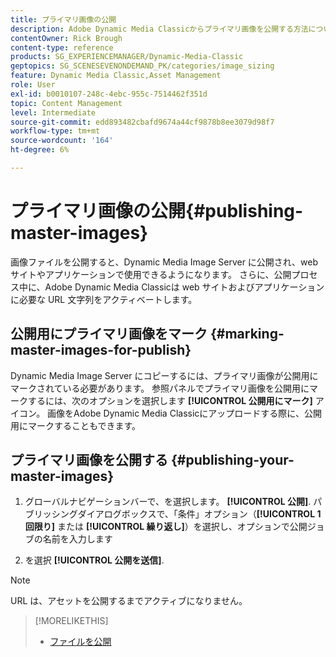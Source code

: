 ```yaml
---
title: プライマリ画像の公開
description: Adobe Dynamic Media Classicからプライマリ画像を公開する方法について説明します。
contentOwner: Rick Brough
content-type: reference
products: SG_EXPERIENCEMANAGER/Dynamic-Media-Classic
geptopics: SG_SCENESEVENONDEMAND_PK/categories/image_sizing
feature: Dynamic Media Classic,Asset Management
role: User
exl-id: b0010107-248c-4ebc-955c-7514462f351d
topic: Content Management
level: Intermediate
source-git-commit: edd893482cbafd9674a44cf9878b8ee3079d98f7
workflow-type: tm+mt
source-wordcount: '164'
ht-degree: 6%

---
```


# プライマリ画像の公開{#publishing-master-images}

画像ファイルを公開すると、Dynamic Media Image Server に公開され、web サイトやアプリケーションで使用できるようになります。 さらに、公開プロセス中に、Adobe Dynamic Media Classicは web サイトおよびアプリケーションに必要な URL 文字列をアクティベートします。

## 公開用にプライマリ画像をマーク {#marking-master-images-for-publish}

Dynamic Media Image Server にコピーするには、プライマリ画像が公開用にマークされている必要があります。 参照パネルでプライマリ画像を公開用にマークするには、次のオプションを選択します **[!UICONTROL 公開用にマーク]** アイコン。 画像をAdobe Dynamic Media Classicにアップロードする際に、公開用にマークすることもできます。

## プライマリ画像を公開する {#publishing-your-master-images}

1. グローバルナビゲーションバーで、を選択します。 **[!UICONTROL 公開]**. パブリッシングダイアログボックスで、「条件」オプション（**[!UICONTROL 1 回限り]** または **[!UICONTROL 繰り返し]**）を選択し、オプションで公開ジョブの名前を入力します

1. を選択 **[!UICONTROL 公開を送信]**.

>[!NOTE]
>
>URL は、アセットを公開するまでアクティブになりません。

>[!MORELIKETHIS]
>
>* [ファイルを公開](publishing-files.md#publishing_files)
